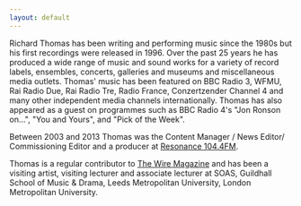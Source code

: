 ```yaml
---
layout: default
---
```

Richard Thomas has been writing and performing music since the 1980s but his first recordings were released in 1996. Over the past 25 years he has produced a wide range of music and sound works for a variety of record labels, ensembles, concerts, galleries and museums and miscellaneous media outlets. Thomas' music has been featured on BBC Radio 3, WFMU, Rai Radio Due, Rai Radio Tre, Radio France, Conzertzender Channel 4 and many other independent media channels internationally. Thomas has also appeared as a guest on programmes such as BBC Radio 4's "Jon Ronson on…", "You and Yours", and "Pick of the Week". 

Between 2003 and 2013 Thomas was the Content Manager / News Editor/ Commissioning Editor and a producer at [Resonance 104.4FM](https://www.resonancefm.com/). 

Thomas is a regular contributor to [The Wire Magazine](https://www.thewire.co.uk/home/) and has been a visiting artist, visiting lecturer and associate lecturer at SOAS, Guildhall School of Music & Drama, Leeds Metropolitan University, London Metropolitan University.

